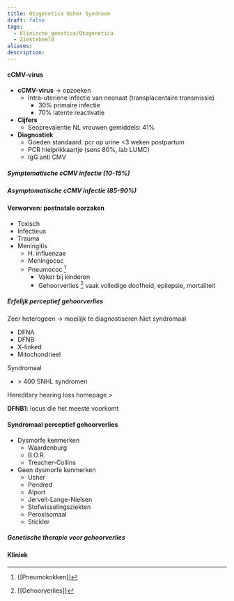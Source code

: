```yaml
---
title: Otogenetica Usher Syndroom
draft: false
tags:
  - Klinische_genetica/Otogenetica
  - Ziektebeeld
aliases: 
description: 
---
```


#### cCMV-virus
- **cCMV-virus** -> opzoeken
	- Intra-uteriene infectie van neonaat (transplacentaire transmissie)
		- 30% primaire infectie
		- 70% latente reactivatie
- **Cijfers**
	- Seoprevalentie NL vrouwen gemiddels: 41%
- **Diagnostiek**
	- Goeden standaard: pcr op urine <3 weken postpartum
	- PCR hielprikkaartje (sens 80%, lab LUMC)
	- IgG anti CMV

##### Symptomatische cCMV infectie (10-15%)


##### Asymptomatische cCMV infectie (85-90%)

#### Verworven: postnatale oorzaken
- Toxisch 
- Infectieus
- Trauma
- Meningitis
	- H. influenzae
	- Meningococ
	- Pneumococ [^2]
		- Vaker bij kinderen
		- Gehoorverlies [^1] vaak volledige doofheid, epilepsie, mortaliteit

##### Erfelijk perceptief gehoorverlies
Zeer heterogeen -> moeilijk te diagnostiseren
Niet syndromaal 
- DFNA
- DFNB
- X-linked
- Mitochondrieel

Syndromaal 
- \> 400 SNHL syndromen


Hereditary hearing loss homepage > 

**DFNB1**: locus die het meeste voorkomt


#### Syndromaal perceptief gehoorverlies
- Dysmorfe kenmerken
	- Waardenburg
	- B.O.R.
	- Treacher-Collins
- Geen dysmorfe kenmerken
	- Usher
	- Pendred
	- Alport
	- Jervell-Lange-Nielsen
	- Stofwisselingsziekten
	- Peroxisomaal
	- Stickler

##### Genetische therapie voor gehoorverlies


#### Kliniek



[^1]: [[Gehoorverlies]]
[^2]: [[Pneumokokken]]